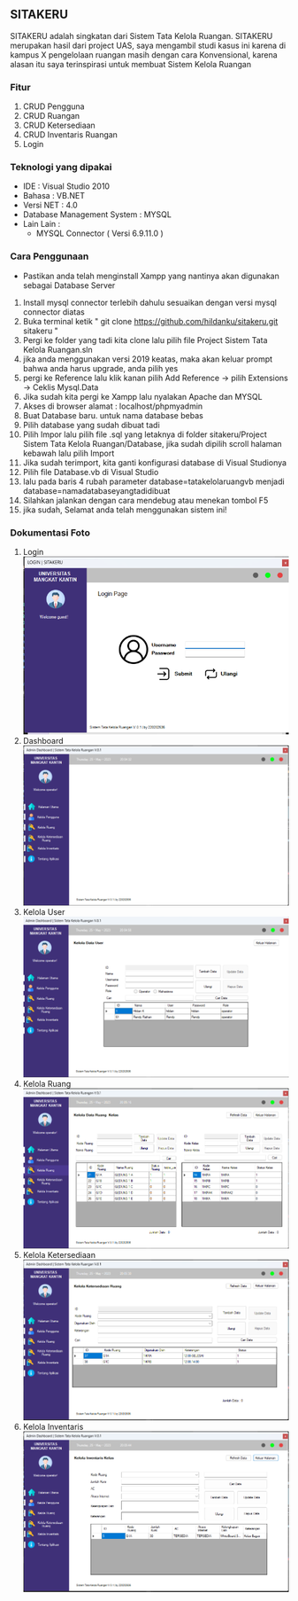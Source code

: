 ## SITAKERU
SITAKERU adalah singkatan dari Sistem Tata Kelola Ruangan. SITAKERU merupakan hasil dari project UAS, saya mengambil studi kasus ini karena di kampus X pengelolaan ruangan masih dengan cara Konvensional, karena alasan itu saya terinspirasi untuk membuat Sistem Kelola Ruangan
### Fitur
1. CRUD Pengguna
2. CRUD Ruangan
3. CRUD Ketersediaan
4. CRUD Inventaris Ruangan
5. Login
### Teknologi yang dipakai
* IDE : Visual Studio 2010
* Bahasa : VB.NET
* Versi NET : 4.0
* Database Management System : MYSQL
* Lain Lain : 
  * MYSQL Connector ( Versi 6.9.11.0 )
### Cara Penggunaan
* Pastikan anda telah menginstall Xampp yang nantinya akan digunakan sebagai Database Server
1. Install mysql connector terlebih dahulu sesuaikan dengan versi mysql connector diatas
2. Buka terminal ketik " git clone https://github.com/hildanku/sitakeru.git sitakeru "
3. Pergi ke folder yang tadi kita clone lalu pilih file Project Sistem Tata Kelola Ruangan.sln
4. jika anda menggunakan versi 2019 keatas, maka akan keluar prompt bahwa anda harus upgrade, anda pilih yes
5. pergi ke Reference lalu klik kanan pilih Add Reference -> pilih Extensions -> Ceklis Mysql.Data
6. Jika sudah kita pergi ke Xampp lalu nyalakan Apache dan MYSQL 
7. Akses di browser alamat : localhost/phpmyadmin
8. Buat Database baru. untuk nama database bebas
9. Pilih database yang sudah dibuat tadi
10. Pilih Impor lalu pilih file .sql yang letaknya di folder sitakeru/Project Sistem Tata Kelola Ruangan/Database, jika sudah dipilih scroll halaman kebawah lalu pilih Import
11. Jika sudah terimport, kita ganti konfigurasi database di Visual Studionya
12. Pilih file Database.vb di Visual Studio
13. lalu pada baris 4 rubah parameter database=tatakelolaruangvb menjadi database=namadatabaseyangtadidibuat
14. Silahkan jalankan dengan cara mendebug atau menekan tombol F5
14. jika sudah, Selamat anda telah menggunakan sistem ini!

### Dokumentasi Foto
1. Login
![This is a alt text.](https://github.com/hildanku/sitakeru/blob/main/dokumentasi%20foto/sslogin.png "This is a sample image.")
2. Dashboard
![This is a alt text.](https://github.com/hildanku/sitakeru/blob/main/dokumentasi%20foto/dashboard.png "This is a sample image.")
3. Kelola User
![This is a alt text.](https://github.com/hildanku/sitakeru/blob/main/dokumentasi%20foto/user.png "This is a sample image.")
4. Kelola Ruang
![This is a alt text.](https://github.com/hildanku/sitakeru/blob/main/dokumentasi%20foto/ruang.png "This is a sample image.")
5. Kelola Ketersediaan
![This is a alt text.](https://github.com/hildanku/sitakeru/blob/main/dokumentasi%20foto/ketersediaan.png "This is a sample image.")
6. Kelola Inventaris
![This is a alt text.](https://github.com/hildanku/sitakeru/blob/main/dokumentasi%20foto/inventaris.png "This is a sample image.")
